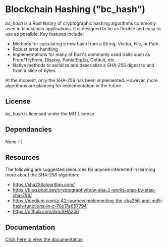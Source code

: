 # Blockchain Hashing ("bc_hash")

*bc_hash* is a Rust library of cryptographic hashing algorithms commonly used in blockchain applications. It is designed to be as flexible and easy to use as possible. Key features include:

- Methods for calculating a new hash from a String, Vector, File, or Path.
- Robust error handling
- Implementations for many of Rust's commonly used traits such as From/TryFrom, Display, PartialEq/Eq, Default, etc.
- Native methods to serialize and deserialize a SHA-256 digest to and from a slice of bytes.

At the moment, only the SHA-256 has been implemented. However, more algorithms are planning for implementation in the future.

## License

*bc_hash* is licensed under the MIT License.

## Dependancies

None :-)

## Resources

The following are suggested resources for anyone interested in learning more about the SHA-256 algorithm:

* https://sha256algorithm.com/
* https://blog.boot.dev/cryptography/how-sha-2-works-step-by-step-sha-256/
* https://medium.com/a-42-journey/implementing-the-sha256-and-md5-hash-functions-in-c-78c17e657794
* https://github.com/ilvn/SHA256

## Documentation

[Click here to view the documentation](https://github.com/herrsmitty8128/bc_hash/docs/index.html)
